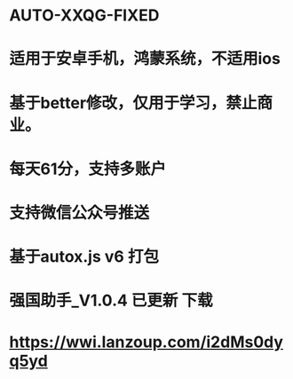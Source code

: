 # AUTO-XXQG-FIXED
# 适用于安卓手机，鸿蒙系统，不适用ios
# 基于better修改，仅用于学习，禁止商业。
# 每天61分，支持多账户
# 支持微信公众号推送
# 基于autox.js v6  打包
# 强国助手_V1.0.4 已更新 下载 
# https://wwi.lanzoup.com/i2dMs0dyq5yd

